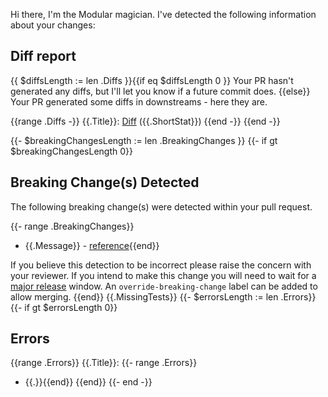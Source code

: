 Hi there, I'm the Modular magician. I've detected the following information about your changes:

## Diff report
{{ $diffsLength := len .Diffs }}{{if eq $diffsLength 0 }}
Your PR hasn't generated any diffs, but I'll let you know if a future commit does.
{{else}}
Your PR generated some diffs in downstreams - here they are.

{{range .Diffs -}}
{{.Title}}: [Diff](https://github.com/modular-magician/{{.Repo}}/compare/auto-pr-{{$.PrNumber}}-old..auto-pr-{{$.PrNumber}}) ({{.ShortStat}})
{{end -}}
{{end -}}

{{- $breakingChangesLength := len .BreakingChanges }}
{{- if gt $breakingChangesLength 0}}
## Breaking Change(s) Detected

The following breaking change(s) were detected within your pull request.

{{- range .BreakingChanges}}
- {{.Message}} - [reference]({{.DocumentationReference}}){{end}}

If you believe this detection to be incorrect please raise the concern with your reviewer.
If you intend to make this change you will need to wait for a [major release](https://www.terraform.io/plugin/sdkv2/best-practices/versioning#example-major-number-increments) window.
An `override-breaking-change` label can be added to allow merging.
{{end}}
{{.MissingTests}}
{{- $errorsLength := len .Errors}}
{{- if gt $errorsLength 0}}
## Errors
{{range .Errors}}
{{.Title}}:
{{- range .Errors}}
- {{.}}{{end}}
{{end}}
{{- end -}}
